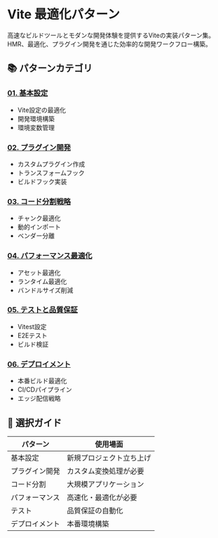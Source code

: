 # Vite 最適化パターン

高速なビルドツールとモダンな開発体験を提供するViteの実装パターン集。HMR、最適化、プラグイン開発を通じた効率的な開発ワークフロー構築。

## 📚 パターンカテゴリ

### [01. 基本設定](./01-configuration.md)
- Vite設定の最適化
- 開発環境構築
- 環境変数管理

### [02. プラグイン開発](./02-plugin-development.md)
- カスタムプラグイン作成
- トランスフォームフック
- ビルドフック実装

### [03. コード分割戦略](./03-code-splitting.md)
- チャンク最適化
- 動的インポート
- ベンダー分離

### [04. パフォーマンス最適化](./04-performance.md)
- アセット最適化
- ランタイム最適化
- バンドルサイズ削減

### [05. テストと品質保証](./05-testing.md)
- Vitest設定
- E2Eテスト
- ビルド検証

### [06. デプロイメント](./06-deployment.md)
- 本番ビルド最適化
- CI/CDパイプライン
- エッジ配信戦略

## 🎯 選択ガイド

| パターン | 使用場面 |
|---------|---------|
| 基本設定 | 新規プロジェクト立ち上げ |
| プラグイン開発 | カスタム変換処理が必要 |
| コード分割 | 大規模アプリケーション |
| パフォーマンス | 高速化・最適化が必要 |
| テスト | 品質保証の自動化 |
| デプロイメント | 本番環境構築 |